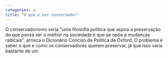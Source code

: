 ```yaml
---
categories: a
title: "O que é ser conservador"
---
```

O conservadorismo seria "uma filosofia política que aspira a preservação do que pensa ser o melhor na sociedade e que se opõe a mudanças radicais", arrisca o Dicionário Conciso de Política de Oxford. O problema é saber o que e como os conservadores querem preservar, já que isso varia bastante de um 